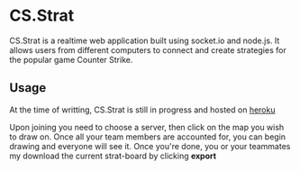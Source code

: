 # CS.Strat
CS.Strat is a realtime web application built using socket.io and node.js.
It allows users from different computers to connect and create strategies for the popular game Counter Strike.


## Usage
At the time of writting, CS.Strat is still in progress and hosted on [heroku](csstrat.herokuapp.com)

Upon joining you need to choose a server, then click on the map you wish to draw on. Once all your team members are accounted for, you can begin drawing and everyone will see it. Once you're done, you or your teammates my download the current strat-board by clicking **export**



